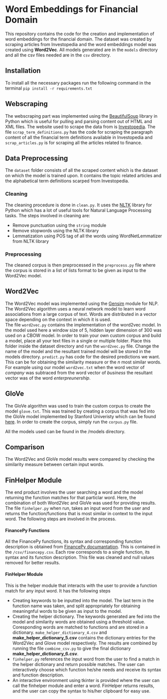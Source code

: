 # Word Embeddings for Financial Domain
  This repository contains the code for the creation and implementation of word embeddings for the financial domain.
  The dataset was created by scraping articles from Investopedia and the word embeddings model was created using         **Word2Vec**.
  All models generated are in the `models` directory and all the csv files needed are in the `csv` directory.
  
  
## Installation
To install all the necessary packages run the following command in the terminal
`pip install -r requirements.txt`

## Webscraping
The webscraping part was implemented using the [BeautifulSoup](https://www.crummy.com/software/BeautifulSoup/bs4/doc/) library in Python which is useful for pulling and parsing content out of HTML and XML files. The website used to scrape the data from is [Investopedia](https://www.investopedia.com/).
The file `scrap_term_definitions.py` has the code for scraping the paragraph content of all the financial term definitions available in Investopedia and `scrap_articles.py` is for scraping all the articles related to finance.


## Data Preprocessing
The `dataset` folder consists of all the scraped content which is the dataset on which the model is trained upon. It contains the topic related articles and the alphabetical term definitions scarped from Investopedia.

### Cleaning
The cleaning procedure is done in `clean.py`. It uses the [NLTK](https://www.nltk.org/) library for Python which has a lot of useful tools for Natural Language Processing tasks. The steps involved in cleaning are:
  * Remove punctuation using the `string` module
  * Remove stopwords using the NLTK library
  * Lemmatization using POS tag of all the words using WordNetLemmatizer from NLTK library

### Preprocessing
The cleaned corpus is then preprocessed in the `preprocess.py` file where the corpus is stored in a list of lists format to be given as input to the Word2Vec model.


## Word2Vec
The Word2Vec model was implemented using the [Gensim](https://radimrehurek.com/gensim/) module for NLP. The Word2Vec algorithm uses a neural network model to learn word associations from a large corpus of text. Words are distributed in a vector space depending on the context in which it is used.  
The file `word2vec.py` contains the implementation of the word2vec model. In the model used here a window size of 5, hidden layer dimension of 300 was used on a CBOW model. In order to train your own custom corpus and build a model, place all your text files in a single or multiple folder. Place this folder inside the dataset directory and run the `word2vec.py` file. Change the name of the model and the resultant trained model will be stored in the models directory.
 `predict.py` has code for the desired predictions we want. This can be for obtaining the similarity measure or the *n* most similar words. For example using our model `word2vec.txt` when the word vector of *company* was subtraced from the word vector of *business* the resultant vector was of the word *enterpreunership*.

## GloVe
The GloVe algorithm was used to train the custom corpus to create the model `glove.txt`. This was trained by creating a corpus that was fed into the GloVe model implemented by Stanford Univeristy which can be found [here](https://github.com/stanfordnlp/GloVe). In order to create the corpus, simply run the `corpus.py` file.

All the models used can be found in the /models directory.
## Comparison
The Word2Vec and GloVe model results were compared by checking the similarity measure between certain input words. 


## FinHelper Module
The end product involves the user searching a word and the model returning the function matches for that particlar word. Here, the combination of both Word2Vec and GloVe was used for providing results.
The file `finhelper.py` when run, takes an input word from the user and returns the function/functions that is most similar in context to the input word. The following steps are involved in the process.

#### FinancePy Functions
All the FinancePy functions, its syntax and corresponding function description is obtained from [FinancePy documantation](https://github.com/domokane/FinancePy). This is contained in the `/csv/financepy.csv`. Each row corresponds to a single function, its syntax and its function description. This file was cleaned and null values removed for better results.

#### FinHelper Module
This is the helper module that interacts with the user to provide a function match for any input word. It has the following steps
  * Creating keywords to be inputted into the model. The last term in the function name was taken, and split appropriately for obtaining meaningnful words to be given as input to the model.
  * Creating the helper dictionary. The keywords generated are fed into the model and similarity words are obtained using a threshold value. Coresponding words are matched to functions and are stored in a dictionary. `make_helper_dictionary_4.csv` and **make_helper_dictionary_5.csv** contains the dictionary entries for the Word2Vec and Glove model respectively. The results are combined by running the file `combine_csv.py` to give the final dictionary **make_helper_dictionary_6.csv**.
  * `finhelper.py` references the input word from the user to find a match in the helper dictionary and return possible matches. The user can interactively choose which function he/she needs and receive its syntax and function description.
  * An interactive environment using tkinter is provided where the user can call the finhelper module and enter a word. FinHelper returns results, and the user can copy the syntax to his/her clipboard for easy use.




